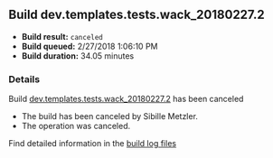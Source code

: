 ## Build dev.templates.tests.wack_20180227.2
- **Build result:** `canceled`
- **Build queued:** 2/27/2018 1:06:10 PM
- **Build duration:** 34.05 minutes
### Details
Build [dev.templates.tests.wack_20180227.2](https://winappstudio.visualstudio.com/web/build.aspx?pcguid=a4ef43be-68ce-4195-a619-079b4d9834c2&builduri=vstfs%3a%2f%2f%2fBuild%2fBuild%2f25150) has been canceled

+ The build has been canceled by Sibille Metzler.
+ The operation was canceled.

Find detailed information in the [build log files](https://uwpctdiags.blob.core.windows.net/buildlogs/dev.templates.tests.wack_20180227.2_logs.zip)

